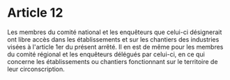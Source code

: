 # Article 12

Les membres du comité national et les enquêteurs que celui-ci désignerait ont libre accès dans les établissements et sur les chantiers des industries visées à l'article 1er du présent arrêté. Il en est de même pour les membres du comité régional et les enquêteurs délégués par celui-ci, en ce qui concerne les établissements ou chantiers fonctionnant sur le territoire de leur circonscription.
